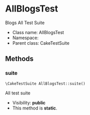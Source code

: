 AllBlogsTest
===============

Blogs All Test Suite




* Class name: AllBlogsTest
* Namespace: 
* Parent class: CakeTestSuite







Methods
-------


### suite

    \CakeTestSuite AllBlogsTest::suite()

All test suite



* Visibility: **public**
* This method is **static**.



